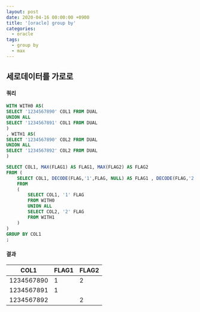 ```yaml
---
layout: post
date: 2020-04-16 00:00:00 +0900
title: '[oracle] group by'
categories:
  - oracle
tags:
  - group by
  - max
---
```


## 세로데이터를 가로로

#### 쿼리

```sql
WITH WITH0 AS(
SELECT '1234567890' COL1 FROM DUAL
UNION ALL
SELECT '1234567891' COL1 FROM DUAL
)
, WITH1 AS(
SELECT '1234567890' COL2 FROM DUAL
UNION ALL
SELECT '1234567892' COL2 FROM DUAL
)

SELECT COL1, MAX(FLAG1) AS FLAG1, MAX(FLAG2) AS FLAG2
FROM (
    SELECT COL1, DECODE(FLAG,'1',FLAG, NULL) AS FLAG1 , DECODE(FLAG,'2',FLAG, NULL) AS FLAG2
    FROM
    (
        SELECT COL1, '1' FLAG
        FROM WITH0
        UNION ALL
        SELECT COL2, '2' FLAG
        FROM WITH1
    )
)
GROUP BY COL1
;
```

#### 결과

| COL1 | FLAG1 | FLAG2 |
| --- | --- | --- |
| 1234567890 | 1 | 2 |
| 1234567891 | 1 |	 |
| 1234567892 |	 | 2 |

